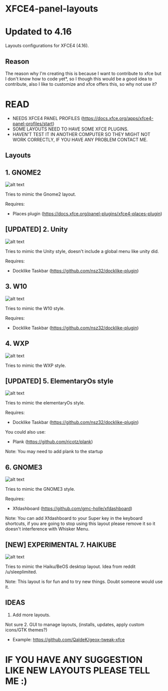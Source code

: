 # XFCE4-panel-layouts
# Updated to 4.16
Layouts configurations for XFCE4 (4.16). 

## Reason 
The reason why I'm creating this is because I want to contribute to xfce but I don't know how to code yet*, so I though this would be a good idea to contribute, also I like to customize and xfce offers this, so why not use it?

# READ
- NEEDS XFCE4 PANEL PROFILES (https://docs.xfce.org/apps/xfce4-panel-profiles/start)
- SOME LAYOUTS NEED TO HAVE SOME XFCE PLUGINS.
- HAVEN'T TEST IT IN ANOTHER COMPUTER SO THEY MIGHT NOT WORK CORRECTLY, IF YOU HAVE ANY PROBLEM CONTACT ME.

## Layouts

## 1. GNOME2

![alt text](https://raw.githubusercontent.com/shinixxx/XFCE4-panel-layouts/master/GNOME2/GNOME2-1.png?raw=true)

Tries to mimic the Gnome2 layout.

Requires: 
 - Places plugin (https://docs.xfce.org/panel-plugins/xfce4-places-plugin)

## [UPDATED] 2. Unity

![alt text](https://raw.githubusercontent.com/shinixxx/XFCE4-panel-layouts/master/Unity/unity-1.png?raw=true)

Tries to mimic the Unity style, doesn't include a global menu like unity did.

Requires:
 - Docklike Taskbar (https://github.com/nsz32/docklike-plugin)

## 3. W10

![alt text](https://raw.githubusercontent.com/shinixxx/XFCE4-panel-layouts/master/W10/W10-1.png?raw=true)

Tries to mimic the W10 style.

Requires:
 - Docklike Taskbar (https://github.com/nsz32/docklike-plugin)

## 4. WXP

![alt text](https://raw.githubusercontent.com/shinixxx/XFCE4-panel-layouts/master/WXP/WXP-1.png?raw=true)

Tries to mimic the WXP style.

## [UPDATED] 5. ElementaryOs style

![alt text](https://raw.githubusercontent.com/shinixxx/XFCE4-panel-layouts/master/elementary/elementary-1.png?raw=true)

Tries to mimic the elementaryOs style.

Requires:
 - Docklike Taskbar (https://github.com/nsz32/docklike-plugin)

You could also use:
 - Plank (https://github.com/ricotz/plank)

Note: You may need to add plank to the startup

## 6. GNOME3

![alt text](https://raw.githubusercontent.com/shinixxx/XFCE4-panel-layouts/master/GNOME3/gnome3-1.png?raw=true)

Tries to mimic the GNOME3 style.

Requires:
  - Xfdashboard (https://github.com/gmc-holle/xfdashboard)

Note: You can add Xfdashboard to your Super key in the keyboard shortcuts, if you are going to stop using this layout please remove it so it doesn't interference with Whisker Menu.

## [NEW] EXPERIMENTAL 7. HAIKUBE

![alt text](https://raw.githubusercontent.com/shinixxx/XFCE4-panel-layouts/master/HaikuBe/haikube-1.png?raw=true)

Tries to mimic the Haiku/BeOS desktop layout. Idea from reddit /u/sleeplimited.

Note: This layout is for fun and to try new things. Doubt someone would use it.

## IDEAS

1. Add more layouts.

Not sure
2. GUI to manage layouts, (installs, updates, apply custom icons/GTK themes?)
  - Example: https://github.com/QaldeK/geox-tweak-xfce



# IF YOU HAVE ANY SUGGESTION LIKE NEW LAYOUTS PLEASE TELL ME :)

